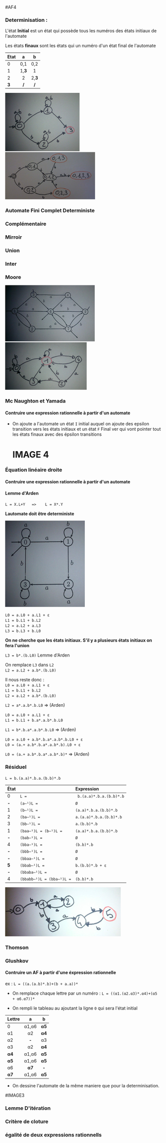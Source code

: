 #AF4

### Determinisation :
L'état **Initial** est un état qui possède tous les numéros des états initiaux de l'automate

Les états **finaux** sont les états qui un numéro d'un état final de l'automate


| Etat | a | b |
|:--|:--:|:--:|
| 0 | 0,1 | 0,2 |
| 1 | 1,**3** | 1 |
| 2 | 2 | 2,**3**|
| **3** | **/** | **/** |

![alt text](./img1.JPG "Determinisation") ![alt text](./img4.JPG "Determinisation")

### Automate Fini Complet Deterministe
### Complémentaire
### Mirroir
### Union
### Inter
### Moore
![alt text](./img5.JPG "Determinisation")
![alt text](./img6.JPG "Determinisation")
### Mc Naughton et Yamada
#### Contruire une expression rationnelle à partir d'un automate

* On ajoute a l'automate un état `I` initial auquel on ajoute des epsilon transition vers les états initiaux
  et un état `F` Final ver qui vont pointer tout les états finaux avec des épsilon transitions

  # IMAGE 4

### Équation linéaire droite
#### Contruire une expression rationnelle à partir d'un automate

#### Lemme d'Arden

`L = X.L+Y   =>    L = X*.Y`

**Lautomate doit être deterministe**

![alt text](./img2.JPG "Arden")

`L0 = a.L0 + a.L1 + ε`  
`L1 = b.L1 + b.L2`  
`L2 = a.L2 + a.L3`  
`L3 = b.L3 + b.L0`

**On ne cherche que les états initiaux. S'il y a plusieurs états initiaux on fera l'union**

`L3 = b*.(b.L0)`  Lemme d'Arden

On remplace `L3` dans `L2`  
`L2 = a.L2 + a.b*.(b.L0)`  

Il nous reste donc :  
`L0 = a.L0 + a.L1 + ε`  
`L1 = b.L1 + b.L2`  
`L2 = a.L2 + a.b*.(b.L0)`  

`L2 = a*.a.b*.b.L0` => (Arden)

`L0 = a.L0 + a.L1 + ε`  
`L1 = b.L1 + b.a*.a.b*.b.L0`

`L1 = b*.b.a*.a.b*.b.L0` => (Arden)

`L0 = a.L0 + a.b*.b.a*.a.b*.b.L0 + ε`  
`L0 = (a.+ a.b*.b.a*.a.b*.b).L0 + ε`  


`L0 = (a.+ a.b*.b.a*.a.b*.b)*`  => (Arden)

### Résiduel

`L = b.(a.a)*.b.a.(b.b)*.b`


|État | |Expression|
|:--     |:--|:--|
|0|`L =`|` b.(a.a)*.b.a.(b.b)*.b`|
|**-**|`(a–¹)L =`|`Ø `  |
|1|`(b–¹)L = `|`(a.a)*.b.a.(b.b)*.b `  |
|2|`(ba–¹)L =`|`a.(a.a)*.b.a.(b.b)*.b `|  
|3|`(bb–¹)L =`|`a.(b.b)*.b `|  
|1|`(baa–¹)L = (b–¹)L =`|`(a.a)*.b.a.(b.b)*.b`|
|**-**|`(bab–¹)L =`|`Ø `|
|4|`(bba–¹)L =`|`(b.b)*.b `|  
|**-**|`(bbb–¹)L =`|`Ø `|
|**-**|`(bbaa–¹)L =`|`Ø`|  
|**5**|`(bbab–¹)L =`|`b.(b.b)*.b + ε`|
|**-**|`(bbaba–¹)L =`|`Ø`|  
|4|`(bbabb–¹)L = (bba–¹)L =`|`(b.b)*.b`|

![alt text](./img3.JPG "Determinisation")

### Thomson
### Glushkov
#### Contruire un AF à partir d'une éxpression rationnelle

ex :
`L = ((a.(a.b)*.b)+(b + a.a))*`

* On remplace chaque lettre par un numéro :
`L = ((α1.(α2.α3)*.α4)+(α5 + α6.α7))*`

* On rempli le tableau au ajoutant la ligne `0` qui sera l'état initial

| Lettre | a         | b      |
|:--     |:--:       |:--:    |
| 0      | α1,α6     | **α5** |
| α1     | α2        | **α4** |
| α2     | **-**     | α3     |
| α3     | α2        | **α4** |
| **α4** | α1,α6     | **α5** |
| **α5** | α1,α6     | **α5** |
| α6     | **α7**    | **-**  |
| **α7** | α1,α6     | **α5** |

* On dessine l'automate de la même maniere que pour la determinisation.

#IMAGE3

### Lemme D'itération
### Critère de cloture
### égalité de deux expressions rationnells
